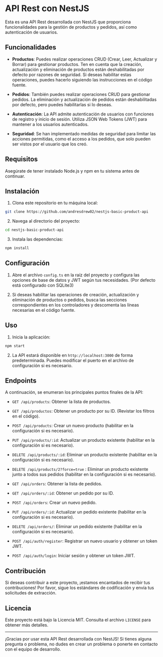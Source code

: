 # API Rest con NestJS

Esta es una API Rest desarrollada con NestJS que proporciona funcionalidades para la gestión de productos y pedidos, así como autenticación de usuarios.

## Funcionalidades

- **Productos**: Puedes realizar operaciones CRUD (Crear, Leer, Actualizar y Borrar) para gestionar productos. Ten en cuenta que la creación, actualización y eliminación de productos están deshabilitadas por defecto por razones de seguridad. Si deseas habilitar estas operaciones, puedes hacerlo siguiendo las instrucciones en el código fuente.

- **Pedidos**: También puedes realizar operaciones CRUD para gestionar pedidos. La eliminación y actualización de pedidos están deshabilitadas por defecto, pero puedes habilitarlas si lo deseas.

- **Autenticación**: La API admite autenticación de usuarios con funciones de registro y inicio de sesión. Utiliza JSON Web Tokens (JWT) para mantener a los usuarios autenticados.

- **Seguridad**: Se han implementado medidas de seguridad para limitar las acciones permitidas, como el acceso a los pedidos, que solo pueden ser vistos por el usuario que los creó.

## Requisitos

Asegúrate de tener instalado Node.js y npm en tu sistema antes de continuar.

## Instalación

1. Clona este repositorio en tu máquina local:

```bash
git clone https://github.com/andresdrew02/nestjs-basic-product-api
```

2. Navega al directorio del proyecto:

```bash
cd nestjs-basic-product-api
```

3. Instala las dependencias:

```bash
npm install
```

## Configuración

1. Abre el archivo `config.ts` en la raíz del proyecto y configura las opciones de base de datos y JWT según tus necesidades. (Por defecto está configurado con SQLite3)

2. Si deseas habilitar las operaciones de creación, actualización y eliminación de productos o pedidos, busca las secciones correspondientes en los controladores y descomenta las líneas necesarias en el código fuente.

## Uso

1. Inicia la aplicación:

```bash
npm start
```

2. La API estará disponible en `http://localhost:3000` de forma predeterminada. Puedes modificar el puerto en el archivo de configuración si es necesario.

## Endpoints

A continuación, se enumeran los principales puntos finales de la API:

- `GET /api/products`: Obtener la lista de productos.
- `GET /api/productos`: Obtener un producto por su ID. (Revistar los filtros en el código).
- `POST /api/products`: Crear un nuevo producto (habilitar en la configuración si es necesario).
- `PUT /api/products/:id`: Actualizar un producto existente (habilitar en la configuración si es necesario).
- `DELETE /api/products/:id`: Eliminar un producto existente (habilitar en la configuración si es necesario).
- `DELETE /api/products/2?force=true` : Eliminar un producto existente junto a todos sus pedidos (habilitar en la configuración si es necesario).
- `GET /api/orders`: Obtener la lista de pedidos.
- `GET /api/orders/:id`: Obtener un pedido por su ID.
- `POST /api/orders`: Crear un nuevo pedido.
- `PUT /api/orders/:id`: Actualizar un pedido existente (habilitar en la configuración si es necesario).
- `DELETE /api/orders/`: Eliminar un pedido existente (habilitar en la configuración si es necesario).

- `POST /api/auth/register`: Registrar un nuevo usuario y obtener un token JWT.
- `POST /api/auth/login`: Iniciar sesión y obtener un token JWT.

## Contribución

Si deseas contribuir a este proyecto, ¡estamos encantados de recibir tus contribuciones! Por favor, sigue los estándares de codificación y envía tus solicitudes de extracción.

## Licencia

Este proyecto está bajo la Licencia MIT. Consulta el archivo `LICENSE` para obtener más detalles.

---

¡Gracias por usar esta API Rest desarrollada con NestJS! Si tienes alguna pregunta o problema, no dudes en crear un problema o ponerte en contacto con el equipo de desarrollo.